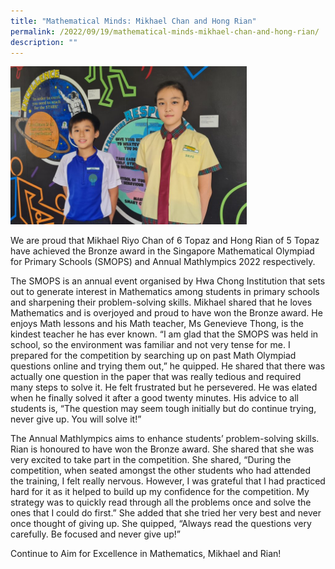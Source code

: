 ```yaml
---
title: "Mathematical Minds: Mikhael Chan and Hong Rian"
permalink: /2022/09/19/mathematical-minds-mikhael-chan-and-hong-rian/
description: ""
---
```

<img style="width: 75%;" src="/images/mmm.jpg" />
<p>We are proud that Mikhael Riyo Chan of 6 Topaz and Hong Rian of 5 Topaz have achieved the Bronze award in the Singapore Mathematical Olympiad for Primary Schools (SMOPS) and Annual Mathlympics 2022 respectively.</p>
<p>The SMOPS is an annual event organised by Hwa Chong Institution that sets out to generate interest in Mathematics among students in primary schools and sharpening their problem-solving skills. Mikhael shared that he loves Mathematics and is overjoyed and proud to have won the Bronze award. He enjoys Math lessons and his Math teacher, Ms Genevieve Thong, is the kindest teacher he has ever known. &ldquo;I am glad that the SMOPS was held in school, so the environment was familiar and not very tense for me. I prepared for the competition by searching up on past Math Olympiad questions online and trying them out,&rdquo; he quipped. He shared that there was actually one question in the paper that was really tedious and required many steps to solve it. He felt frustrated but he persevered. He was elated when he finally solved it after a good twenty minutes. His advice to all students is, &ldquo;The question may seem tough initially but do continue trying, never give up. You will solve it!&rdquo;</p>
<p>The Annual Mathlympics aims to enhance students&rsquo; problem-solving skills. Rian is honoured to have won the Bronze award. She shared that she was very excited to take part in the competition. She shared, &ldquo;During the competition, when seated amongst the other students who had attended the training, I felt really nervous. However, I was grateful that I had practiced hard for it as it helped to build up my confidence for the competition. My strategy was to quickly read through all the problems once and solve the ones that I could do first.&rdquo; She added that she tried her very best and never once thought of giving up. She quipped, &ldquo;Always read the questions very carefully. Be focused and never give up!&rdquo;</p>
<p>Continue to Aim for Excellence in Mathematics, Mikhael and Rian!</p>